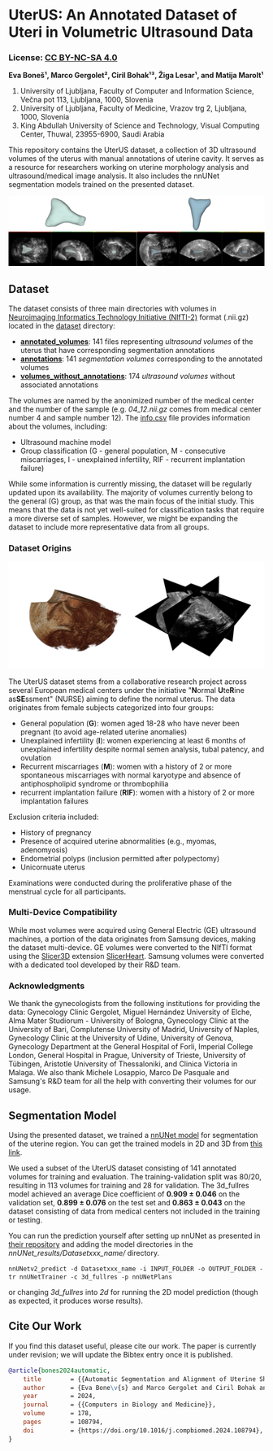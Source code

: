 # UterUS: An Annotated Dataset of Uteri in Volumetric Ultrasound Data
### License: [CC BY-NC-SA 4.0](https://creativecommons.org/licenses/by-nc-sa/4.0/legalcode)

**Eva Boneš¹, Marco Gergolet², Ciril Bohak¹³, Žiga Lesar¹, and Matija Marolt¹**
1. University of Ljubljana, Faculty of Computer and Information Science, Večna pot 113, Ljubljana, 1000, Slovenia
2. University of Ljubljana, Faculty of Medicine, Vrazov trg 2, Ljubljana, 1000, Slovenia
3. King Abdullah University of Science and Technology, Visual Computing Center, Thuwal, 23955-6900, Saudi Arabia


This repository contains the UterUS dataset, a collection of 3D ultrasound volumes of the uterus with manual annotations of uterine cavity. It serves as a resource for researchers working on uterine morphology analysis and ultrasound/medical image analysis. It also includes the nnUNet segmentation models trained on the presented dataset.

![Example of two volumes in Slicer3D.](sources/sample.png "Example of one of the volumes with the segmented uterine cavity, shown in Slicer3D.")

## Dataset
The dataset consists of three main directories with volumes in [Neuroimaging Informatics Technology Initiative (NIfTI-2)](https://nifti.nimh.nih.gov/nifti-2) format (.nii.gz) located in the [dataset](dataset/) directory:

- [**annotated_volumes**](dataset/annotated_volumes/): 141 files representing _ultrasound volumes_ of the uterus that have corresponding segmentation annotations
- [**annotations**](dataset/annotations/): 141 _segmentation volumes_ corresponding to the annotated volumes
- [**volumes_without_annotations**](dataset/volumes_without_annotations/): 174 _ultrasound volumes_ without associated annotations
  
The volumes are named by the anonimized number of the medical center and the number of the sample (e.g. _04\_12.nii.gz_ comes from medical center number 4 and sample number 12). 
The [info.csv](dataset/info.csv) file provides information about the volumes, including:
- Ultrasound machine model
- Group classification (G - general population, M - consecutive miscarriages, I - unexplained infertility, RIF - recurrent implantation failure)
  
While some information is currently missing, the dataset will be regularly updated upon its availability. 
The majority of volumes currently belong to the general (G) group, as that was the main focus of the initial study. This means that the data is not yet well-suited for classification tasks that require a more diverse set of samples. However, we might be expanding the dataset to include more representative data from all groups.

### Dataset Origins

![3D slices and rendering of a volume.](sources/3d.png "3D slices and rendering of a volume")

The UterUS dataset stems from a collaborative research project across several European medical centers under the initiative "**N**ormal **U**te**R**ine as**SE**ssment" (NURSE) aiming to define the normal uterus. 
The data originates from female subjects categorized into four groups:
- General population (**G**): women aged 18-28 who have never been pregnant (to avoid age-related uterine anomalies)
- Unexplained infertility (**I**): women experiencing at least 6 months of unexplained infertility despite normal semen analysis, tubal patency, and ovulation
- Recurrent miscarriages (**M**): women with a history of 2 or more spontaneous miscarriages with normal karyotype and absence of antiphospholipid syndrome or thrombophilia
- recurrent implantation failure (**RIF**): women with a history of 2 or more implantation failures

Exclusion criteria included:
- History of pregnancy
- Presence of acquired uterine abnormalities (e.g., myomas, adenomyosis)
- Endometrial polyps (inclusion permitted after polypectomy)
- Unicornuate uterus
  
Examinations were conducted during the proliferative phase of the menstrual cycle for all participants. 

### Multi-Device Compatibility
While most volumes were acquired using General Electric (GE) ultrasound machines, a portion of the data originates from Samsung devices, making the dataset multi-device. GE volumes were converted to the NIfTI format using the [Slicer3D](https://www.slicer.org/) extension [SlicerHeart](https://www.slicer.org/wiki/Documentation/4.5/Extensions/SlicerHeart). Samsung volumes were converted with a dedicated tool developed by their R&D team.

### Acknowledgments
We thank the gynecologists from the following institutions for providing the data: Gynecology Clinic Gergolet, Miguel Hernández University of Elche, Alma Mater Studiorum - University of Bologna, Gynecology Clinic at the University of Bari, Complutense University of Madrid, University of Naples, Gynecology Clinic at the University of Udine, University of Genova, Gynecology Department at the General Hospital of Forli, Imperial College London, General Hospital in Prague, University of Trieste, University of Tübingen, Aristotle University of Thessaloniki, and Clinica Victoria in Malaga.
We also thank Michele Losappio, Marco De Pasquale and Samsung's R&D team for all the help with converting their volumes for our usage. 

## Segmentation Model

Using the presented dataset, we trained a [nnUNet model](https://www.nature.com/articles/s41592-020-01008-z) for segmentation of the uterine region. You can get the trained models in 2D and 3D from [this link](https://drive.google.com/file/d/1lxHyA_UTpbhTXRuhjSMjuAFyApH9DOHo/view?usp=drive_link). 

We used a subset of the UterUS dataset consisting of 141 annotated volumes for training and evaluation.
The training-validation split was 80/20, resulting in 113 volumes for training and 28 for validation.
The 3d_fullres model achieved an average Dice coefficient of **0.909 ± 0.046** on the validation set, 
**0.899 ± 0.076** on the test set and **0.863 ± 0.043** on the dataset consisting of data from medical centers not included in the training or testing.

You can run the prediction yourself after setting up nnUNet as presented in [their repository](https://github.com/MIC-DKFZ/nnUNet) and adding the model directories in the *nnUNet_results/Datasetxxx_name/* directory. 
```
nnUNetv2_predict -d Datasetxxx_name -i INPUT_FOLDER -o OUTPUT_FOLDER -tr nnUNetTrainer -c 3d_fullres -p nnUNetPlans
```
or changing *3d_fullres* into *2d* for running the 2D model prediction (though as expected, it produces worse results).

## Cite Our Work

If you find this dataset useful, please cite our work. The paper is currently under revision; we will update the Bibtex entry once it is published.
```bibtex
@article{bones2024automatic,
	title        = {{Automatic Segmentation and Alignment of Uterine Shapes from 3D Ultrasound Data}},
	author       = {Eva Bone\v{s} and Marco Gergolet and Ciril Bohak and \v{Z}iga Lesar and Matija Marolt},
	year         = 2024,
	journal      = {{Computers in Biology and Medicine}},
	volume       = 178,
	pages        = 108794,
	doi          = {https://doi.org/10.1016/j.compbiomed.2024.108794},
}
```

